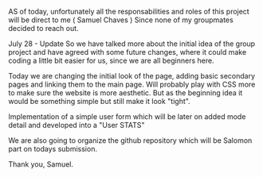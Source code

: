 AS of today, unfortunately all the responsabilities and roles of this project will be direct to me ( Samuel Chaves ) 
Since none of my groupmates decided to reach out. 


July 28 - Update
So we have talked more about the initial idea of the group project and have agreed with some future changes, where it could make coding a little bit easier for us, since we are all beginners here.

Today we are changing the initial look of the page, adding basic secondary pages and linking them to the main page. Will probably play with CSS more to make sure the website is more aesthetic. But as the beginning idea it would be something simple but still make it look "tight".

Implementation of a simple user form which will be later on added mode detail and developed into a "User STATS"

We are also going to organize the github repository which will be Salomon part on todays submission.

Thank you, Samuel.
